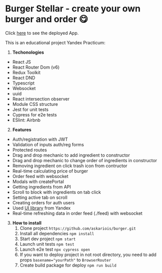 # Burger Stellar - create your own burger and order :yum:

Click [here](https://askariois.github.io/burger/) to see the deployed App.

This is an educational project Yandex Practicum:

1. **Techonologies**

- React JS
- React Router Dom (v6)
- Redux Toolkit
- React DND
- Typescript
- Websocket
- uuid
- React intersection observer
- Module CSS structure
- Jest for unit tests
- Cypress for e2e tests
- ESlint: Airbnb

2. **Features**

- Auth/registration with JWT
- Validation of inputs auth/reg forms
- Protected routes
- Drag and drop mechanic to add ingredient to constructor
- Drag and drop mechanic to change order of ingredients in constructor
- Removing ingredient on click trash icon from contructor
- Real-time calculating price of burger
- Order feed with websocket
- Modals with createPortal
- Getting ingredients from API
- Scroll to block with ingredients on tab click
- Setting active tab on scroll
- Creating orders for auth users
- Used [UI library](https://yandex-praktikum.github.io/react-developer-burger-ui-components/docs/) from Yandex
- Real-time refreshing data in order feed (./feed) with websocket

3. **How to install**
   1. Clone project `https://github.com/askariois/burger.git`
   2. Install all dependencies `npm install`
   3. Start dev project `npm start`
   4. Launch unit tests `npm test`
   5. Launch e2e test `npx cypress open`
   6. If you want to deploy project in not root directory, you need to add props `basename="yourPath"` to `BrowserRouter`
   7. Create build package for deploy `npm run build`
